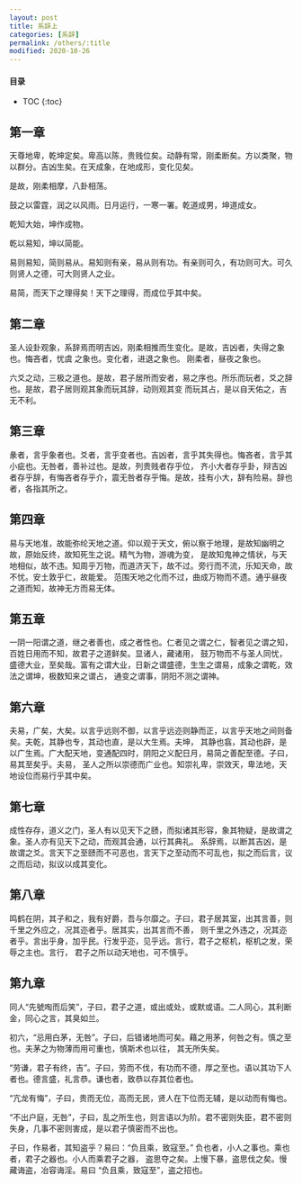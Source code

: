 ```yaml
---
layout: post
title: 系辞上
categories: [系辞]
permalink: /others/:title
modified: 2020-10-26
---
```


#### 目录

* TOC
{:toc}

## 第一章

天尊地卑，乾坤定矣。卑高以陈，贵贱位矣。动静有常，刚柔断矣。方以类聚，物以群分。吉凶生矣。在天成象，在地成形，变化见矣。

是故，刚柔相摩，八卦相荡。

鼓之以雷霆，润之以风雨。日月运行，一寒一署。乾道成男，坤道成女。

乾知大始，坤作成物。

乾以易知，坤以简能。

易则易知，简则易从。易知则有亲，易从则有功。有亲则可久，有功则可大。可久则贤人之德，可大则贤人之业。

易简，而天下之理得矣！天下之理得，而成位乎其中矣。


## 第二章

圣人设卦观象，系辞焉而明吉凶，刚柔相推而生变化。是故，吉凶者，失得之象也。悔吝者，忧虞 之象也。变化者，进退之象也。
刚柔者，昼夜之象也。

六爻之动，三极之道也。是故，君子居所而安者，易之序也。所乐而玩者，爻之辞也。是故，君子居则观其象而玩其辞，动则观其变
而玩其占，是以自天佑之，吉无不利。


## 第三章

彖者，言乎象者也。爻者，言乎变者也。吉凶者，言乎其失得也。悔吝者，言乎其小疵也。无咎者，善补过也。是故，列贵贱者存乎位，
齐小大者存乎卦，辩吉凶者存乎辞，有悔吝者存乎介，震无咎者存乎悔。是故，挂有小大，辞有险易。辞也者，各指其所之。


## 第四章

易与天地准，故能弥纶天地之道。仰以观于天文，俯以察于地理，是故知幽明之故，原始反终，故知死生之说。精气为物，游魂为变，
是故知鬼神之情状，与天地相似，故不违。知周乎万物，而道济天下，故不过。旁行而不流，乐知天命，故不忧。安土敦乎仁，故能爱。
范围天地之化而不过，曲成万物而不遗。通乎昼夜之道而知，故神无方而易无体。


## 第五章

一阴一阳谓之道，继之者善也，成之者性也。仁者见之谓之仁，智者见之谓之知，百姓日用而不知，故君子之道鲜矣。显诸人，藏诸用，
鼓万物而不与圣人同忧，盛德大业，至矣哉。富有之谓大业，日新之谓盛德，生生之谓易，成象之谓乾，效法之谓坤，极数知来之谓占，
通变之谓事，阴阳不测之谓神。


## 第六章

夫易，广矣，大矣。以言乎远则不御，以言乎远迩则静而正，以言乎天地之间则备矣。夫乾，其静也专，其动也直，是以大生焉。夫坤，
其静也翕，其动也辟，是以广生焉。广大配天地，变通配四时，阴阳之义配日月，易简之善配至德。子曰，易其至矣乎。夫易，
圣人之所以崇德而广业也。知崇礼卑，崇效天，卑法地，天地设位而易行乎其中矣。


## 第七章

成性存存，道义之门，圣人有以见天下之赜，而拟诸其形容，象其物疑，是故谓之象。圣人亦有见天下之动，而观其会通，以行其典礼。
系辞焉，以断其吉凶，是故谓之爻。言天下之至赜而不可恶也，言天下之至动而不可乱也，拟之而后言，议之而后动，拟议以成其变化。


## 第八章

鸣鹤在阴，其子和之，我有好爵，吾与尔靡之。子曰，君子居其室，出其言善，则千里之外应之，况其迩者乎。居其实，出其言而不善，
则千里之外违之，况其迩者乎。言出乎身，加乎民。行发乎迩，见乎远。言行，君子之枢机，枢机之发，荣辱之主也。言行，
君子之所以动天地也，可不慎乎。


## 第九章

同人“先號啕而后笑”，子曰，君子之道，或出或处，或默或语。二人同心，其利断金，同心之言，其臭如兰。

初六，“忌用白茅，无咎”。子曰，后错诸地而可矣。藉之用茅，何咎之有。慎之至也。夫茅之为物薄而用可重也，慎斯术也以往，
其无所失矣。

“劳谦，君子有终，吉”。子曰，劳而不伐，有功而不德，厚之至也。语以其功下人者也。德言盛，礼言恭。谦也者，致恭以存其位者也。

“亢龙有悔”，子曰，贵而无位，高而无民，贤人在下位而无辅，是以动而有悔也。

“不出户庭，无咎”，子曰，乱之所生也，则言语以为阶。君不密则失臣，君不密则失身，几事不密则害成，是以君子慎密而不出也。

子曰，作易者，其知盗乎？易曰：“负且乘，致寇至。” 负也者，小人之事也。乘也者，君子之器也。小人而乘君子之器，
盗思夺之矣。上慢下暴，盗思伐之矣。慢藏诲盗，冶容诲淫。易曰 “负且乘，致寇至”，盗之招也。
